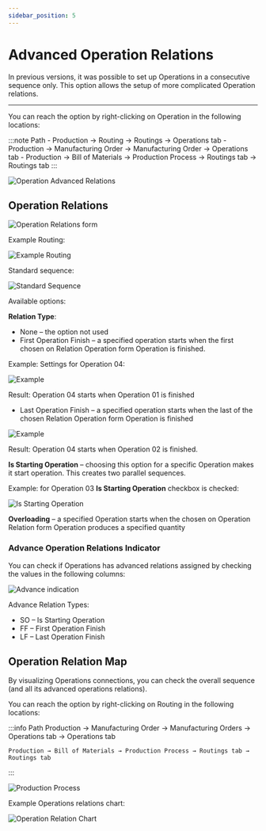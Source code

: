 ```yaml
---
sidebar_position: 5
---
```


# Advanced Operation Relations

In previous versions, it was possible to set up Operations in a consecutive sequence only. This option allows the setup of more complicated Operation relations.

---

You can reach the option by right-clicking on Operation in the following locations:

:::note Path
    - Production → Routing → Routings → Operations tab
    - Production → Manufacturing Order → Manufacturing Order → Operations tab
    - Production → Bill of Materials → Production Process → Routings tab → Routings tab
:::

![Operation Advanced Relations](./media/advanced-operation-relations/operation-advanced-relations.webp)

## Operation Relations

![Operation Relations form](./media/advanced-operation-relations/operation-relations-form.webp)

Example Routing:

![Example Routing](./media/advanced-operation-relations/example-routing.webp)

Standard sequence:

![Standard Sequence](./media/advanced-operation-relations/standard-sequence.webp)

Available options:

**Relation Type**:

- None – the option not used
- First Operation Finish – a specified operation starts when the first chosen on Relation Operation form Operation is finished.

Example: Settings for Operation 04:

![Example](./media/advanced-operation-relations/advanced-relations-example-1.webp)

Result: Operation 04 starts when Operation 01 is finished

- Last Operation Finish – a specified operation starts when the last of the chosen Relation Operation form Operation is finished

![Example](./media/advanced-operation-relations/advanced-relations-example-2.webp)

Result: Operation 04 starts when Operation 02 is finished.

**Is Starting Operation** – choosing this option for a specific Operation makes it start operation. This creates two parallel sequences.

Example: for Operation 03 **Is Starting Operation** checkbox is checked:

![Is Starting Operation](./media/advanced-operation-relations/is-starting-operation.webp)

**Overloading** – a specified Operation starts when the chosen on Operation Relation form Operation produces a specified quantity

### Advance Operation Relations Indicator

You can check if Operations has advanced relations assigned by checking the values in the following columns:

![Advance indication](./media/advanced-operation-relations/advance-relation-indication.webp)

Advance Relation Types:

- SO – Is Starting Operation
- FF – First Operation Finish
- LF – Last Operation Finish

## Operation Relation Map

By visualizing Operations connections, you can check the overall sequence (and all its advanced operations relations).

You can reach the option by right-clicking on Routing in the following locations:

:::info Path
    Production → Manufacturing Order → Manufacturing Orders → Operations tab → Operations tab

    Production → Bill of Materials → Production Process → Routings tab → Routings tab
:::

![Production Process](./media/advanced-operation-relations/production-process-context-menu.webp)

Example Operations relations chart:

![Operation Relation Chart](./media/advanced-operation-relations/operation-relation-map.webp)

